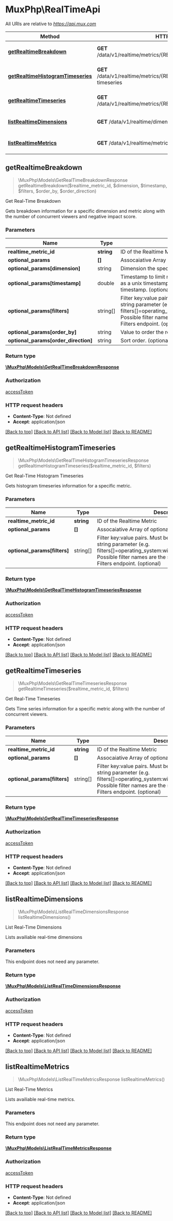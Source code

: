 # MuxPhp\RealTimeApi

All URIs are relative to *https://api.mux.com*

Method | HTTP request | Description
------------- | ------------- | -------------
[**getRealtimeBreakdown**](RealTimeApi.md#getRealtimeBreakdown) | **GET** /data/v1/realtime/metrics/{REALTIME_METRIC_ID}/breakdown | Get Real-Time Breakdown
[**getRealtimeHistogramTimeseries**](RealTimeApi.md#getRealtimeHistogramTimeseries) | **GET** /data/v1/realtime/metrics/{REALTIME_METRIC_ID}/histogram-timeseries | Get Real-Time Histogram Timeseries
[**getRealtimeTimeseries**](RealTimeApi.md#getRealtimeTimeseries) | **GET** /data/v1/realtime/metrics/{REALTIME_METRIC_ID}/timeseries | Get Real-Time Timeseries
[**listRealtimeDimensions**](RealTimeApi.md#listRealtimeDimensions) | **GET** /data/v1/realtime/dimensions | List Real-Time Dimensions
[**listRealtimeMetrics**](RealTimeApi.md#listRealtimeMetrics) | **GET** /data/v1/realtime/metrics | List Real-Time Metrics



## getRealtimeBreakdown

> \MuxPhp\Models\GetRealTimeBreakdownResponse getRealtimeBreakdown($realtime_metric_id, $dimension, $timestamp, $filters, $order_by, $order_direction)

Get Real-Time Breakdown

Gets breakdown information for a specific dimension and metric along with the number of concurrent viewers and negative impact score.

### Parameters


Name | Type | Description  | Notes
------------- | ------------- | ------------- | -------------
 **realtime_metric_id** | **string**| ID of the Realtime Metric |
**optional_params** | **[]** | Assocaiative Array of optional parameters, specifically: | (optional) |
**optional_params[dimension]** | string | Dimension the specified value belongs to (optional)
**optional_params[timestamp]** | double | Timestamp to limit results by. This value must be provided as a unix timestamp. Defaults to the current unix timestamp. (optional)
**optional_params[filters]** | string[] | Filter key:value pairs. Must be provided as an array query string parameter (e.g. filters[]&#x3D;operating_system:windows&amp;filters[]&#x3D;country:US).  Possible filter names are the same as returned by the List Filters endpoint. (optional)
**optional_params[order_by]** | string | Value to order the results by (optional)
**optional_params[order_direction]** | string | Sort order. (optional)

### Return type

[**\MuxPhp\Models\GetRealTimeBreakdownResponse**](../Model/GetRealTimeBreakdownResponse.md)

### Authorization

[accessToken](../../README.md#accessToken)

### HTTP request headers

- **Content-Type**: Not defined
- **Accept**: application/json

[[Back to top]](#) [[Back to API list]](../../README.md#documentation-for-api-endpoints)
[[Back to Model list]](../../README.md#documentation-for-models)
[[Back to README]](../../README.md)


## getRealtimeHistogramTimeseries

> \MuxPhp\Models\GetRealTimeHistogramTimeseriesResponse getRealtimeHistogramTimeseries($realtime_metric_id, $filters)

Get Real-Time Histogram Timeseries

Gets histogram timeseries information for a specific metric.

### Parameters


Name | Type | Description  | Notes
------------- | ------------- | ------------- | -------------
 **realtime_metric_id** | **string**| ID of the Realtime Metric |
**optional_params** | **[]** | Assocaiative Array of optional parameters, specifically: | (optional) |
**optional_params[filters]** | string[] | Filter key:value pairs. Must be provided as an array query string parameter (e.g. filters[]&#x3D;operating_system:windows&amp;filters[]&#x3D;country:US).  Possible filter names are the same as returned by the List Filters endpoint. (optional)

### Return type

[**\MuxPhp\Models\GetRealTimeHistogramTimeseriesResponse**](../Model/GetRealTimeHistogramTimeseriesResponse.md)

### Authorization

[accessToken](../../README.md#accessToken)

### HTTP request headers

- **Content-Type**: Not defined
- **Accept**: application/json

[[Back to top]](#) [[Back to API list]](../../README.md#documentation-for-api-endpoints)
[[Back to Model list]](../../README.md#documentation-for-models)
[[Back to README]](../../README.md)


## getRealtimeTimeseries

> \MuxPhp\Models\GetRealTimeTimeseriesResponse getRealtimeTimeseries($realtime_metric_id, $filters)

Get Real-Time Timeseries

Gets Time series information for a specific metric along with the number of concurrent viewers.

### Parameters


Name | Type | Description  | Notes
------------- | ------------- | ------------- | -------------
 **realtime_metric_id** | **string**| ID of the Realtime Metric |
**optional_params** | **[]** | Assocaiative Array of optional parameters, specifically: | (optional) |
**optional_params[filters]** | string[] | Filter key:value pairs. Must be provided as an array query string parameter (e.g. filters[]&#x3D;operating_system:windows&amp;filters[]&#x3D;country:US).  Possible filter names are the same as returned by the List Filters endpoint. (optional)

### Return type

[**\MuxPhp\Models\GetRealTimeTimeseriesResponse**](../Model/GetRealTimeTimeseriesResponse.md)

### Authorization

[accessToken](../../README.md#accessToken)

### HTTP request headers

- **Content-Type**: Not defined
- **Accept**: application/json

[[Back to top]](#) [[Back to API list]](../../README.md#documentation-for-api-endpoints)
[[Back to Model list]](../../README.md#documentation-for-models)
[[Back to README]](../../README.md)


## listRealtimeDimensions

> \MuxPhp\Models\ListRealTimeDimensionsResponse listRealtimeDimensions()

List Real-Time Dimensions

Lists availiable real-time dimensions

### Parameters

This endpoint does not need any parameter.

### Return type

[**\MuxPhp\Models\ListRealTimeDimensionsResponse**](../Model/ListRealTimeDimensionsResponse.md)

### Authorization

[accessToken](../../README.md#accessToken)

### HTTP request headers

- **Content-Type**: Not defined
- **Accept**: application/json

[[Back to top]](#) [[Back to API list]](../../README.md#documentation-for-api-endpoints)
[[Back to Model list]](../../README.md#documentation-for-models)
[[Back to README]](../../README.md)


## listRealtimeMetrics

> \MuxPhp\Models\ListRealTimeMetricsResponse listRealtimeMetrics()

List Real-Time Metrics

Lists availiable real-time metrics.

### Parameters

This endpoint does not need any parameter.

### Return type

[**\MuxPhp\Models\ListRealTimeMetricsResponse**](../Model/ListRealTimeMetricsResponse.md)

### Authorization

[accessToken](../../README.md#accessToken)

### HTTP request headers

- **Content-Type**: Not defined
- **Accept**: application/json

[[Back to top]](#) [[Back to API list]](../../README.md#documentation-for-api-endpoints)
[[Back to Model list]](../../README.md#documentation-for-models)
[[Back to README]](../../README.md)

